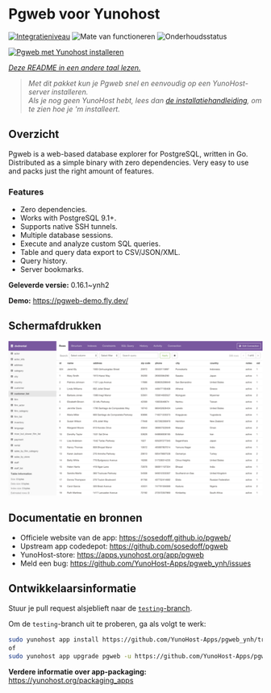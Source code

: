 <!--
NB: Deze README is automatisch gegenereerd door <https://github.com/YunoHost/apps/tree/master/tools/readme_generator>
Hij mag NIET handmatig aangepast worden.
-->

# Pgweb voor Yunohost

[![Integratieniveau](https://dash.yunohost.org/integration/pgweb.svg)](https://ci-apps.yunohost.org/ci/apps/pgweb/) ![Mate van functioneren](https://ci-apps.yunohost.org/ci/badges/pgweb.status.svg) ![Onderhoudsstatus](https://ci-apps.yunohost.org/ci/badges/pgweb.maintain.svg)

[![Pgweb met Yunohost installeren](https://install-app.yunohost.org/install-with-yunohost.svg)](https://install-app.yunohost.org/?app=pgweb)

*[Deze README in een andere taal lezen.](./ALL_README.md)*

> *Met dit pakket kun je Pgweb snel en eenvoudig op een YunoHost-server installeren.*  
> *Als je nog geen YunoHost hebt, lees dan [de installatiehandleiding](https://yunohost.org/install), om te zien hoe je 'm installeert.*

## Overzicht

Pgweb is a web-based database explorer for PostgreSQL, written in Go. Distributed as a simple binary with zero dependencies. Very easy to use and packs just the right amount of features.

### Features

- Zero dependencies.
- Works with PostgreSQL 9.1+.
- Supports native SSH tunnels.
- Multiple database sessions.
- Execute and analyze custom SQL queries.
- Table and query data export to CSV/JSON/XML.
- Query history.
- Server bookmarks.


**Geleverde versie:** 0.16.1~ynh2

**Demo:** <https://pgweb-demo.fly.dev/>

## Schermafdrukken

![Schermafdrukken van Pgweb](./doc/screenshots/screenshot.png)

## Documentatie en bronnen

- Officiele website van de app: <https://sosedoff.github.io/pgweb/>
- Upstream app codedepot: <https://github.com/sosedoff/pgweb>
- YunoHost-store: <https://apps.yunohost.org/app/pgweb>
- Meld een bug: <https://github.com/YunoHost-Apps/pgweb_ynh/issues>

## Ontwikkelaarsinformatie

Stuur je pull request alsjeblieft naar de [`testing`-branch](https://github.com/YunoHost-Apps/pgweb_ynh/tree/testing).

Om de `testing`-branch uit te proberen, ga als volgt te werk:

```bash
sudo yunohost app install https://github.com/YunoHost-Apps/pgweb_ynh/tree/testing --debug
of
sudo yunohost app upgrade pgweb -u https://github.com/YunoHost-Apps/pgweb_ynh/tree/testing --debug
```

**Verdere informatie over app-packaging:** <https://yunohost.org/packaging_apps>
